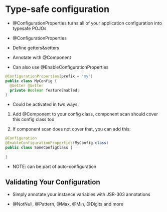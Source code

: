 # Type-safe configuration

- @ConfigurationProperties turns all of your application configuration into typesafe POJOs

- @ConfigurationProperties

- Define getters&setters

- Annotate with @Component

- Can also use @EnableConfigurationProperties

```java
@ConfigurationProperties(prefix = "my")
public class MyConfig {
  @Getter @Setter
  private Boolean featureEnabled;
}
```

- Could be activated in two ways:

1. Add @Component to your config class, component scan should cover this config class too

2. If component scan does not cover that, you can add this:

```java
@Configuration
@EnableConfigurationProperties(MyConfig.class)
public class SomeConfigClass {
  
}
```

* NOTE: can be part of auto-configuration

## Validating Your Configuration

- Simply annotate your instance variables with JSR-303 annotations

- @NotNull, @Pattern, @Max, @Min, @Digits and more
